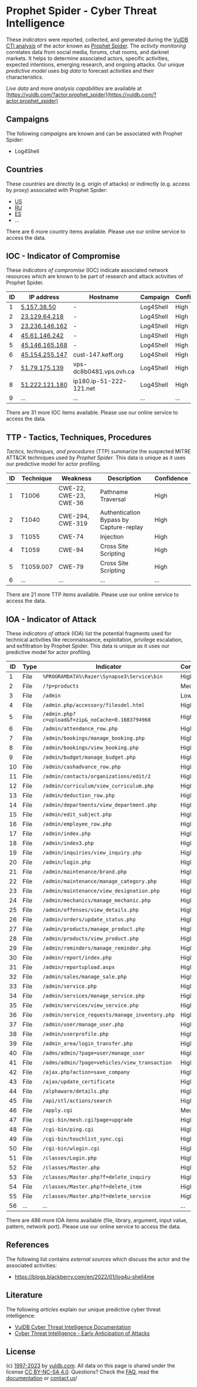 # Prophet Spider - Cyber Threat Intelligence

These _indicators_ were reported, collected, and generated during the [VulDB CTI analysis](https://vuldb.com/?kb.cti) of the actor known as [Prophet Spider](https://vuldb.com/?actor.prophet_spider). The _activity monitoring_ correlates data from social media, forums, chat rooms, and darknet markets. It helps to determine associated actors, specific activities, expected intentions, emerging research, and ongoing attacks. Our unique _predictive model_ uses _big data_ to forecast activities and their characteristics.

_Live data_ and more _analysis capabilities_ are available at [https://vuldb.com/?actor.prophet_spider](https://vuldb.com/?actor.prophet_spider)

## Campaigns

The following _campaigns_ are known and can be associated with Prophet Spider:

* Log4Shell

## Countries

These _countries_ are directly (e.g. origin of attacks) or indirectly (e.g. access by proxy) associated with Prophet Spider:

* [US](https://vuldb.com/?country.us)
* [RU](https://vuldb.com/?country.ru)
* [ES](https://vuldb.com/?country.es)
* ...

There are 6 more country items available. Please use our online service to access the data.

## IOC - Indicator of Compromise

These _indicators of compromise_ (IOC) indicate associated network resources which are known to be part of research and attack activities of Prophet Spider.

ID | IP address | Hostname | Campaign | Confidence
-- | ---------- | -------- | -------- | ----------
1 | [5.157.38.50](https://vuldb.com/?ip.5.157.38.50) | - | Log4Shell | High
2 | [23.129.64.218](https://vuldb.com/?ip.23.129.64.218) | - | Log4Shell | High
3 | [23.236.146.162](https://vuldb.com/?ip.23.236.146.162) | - | Log4Shell | High
4 | [45.61.146.242](https://vuldb.com/?ip.45.61.146.242) | - | Log4Shell | High
5 | [45.146.165.168](https://vuldb.com/?ip.45.146.165.168) | - | Log4Shell | High
6 | [45.154.255.147](https://vuldb.com/?ip.45.154.255.147) | cust-147.keff.org | Log4Shell | High
7 | [51.79.175.139](https://vuldb.com/?ip.51.79.175.139) | vps-dc8b0481.vps.ovh.ca | Log4Shell | High
8 | [51.222.121.180](https://vuldb.com/?ip.51.222.121.180) | ip180.ip-51-222-121.net | Log4Shell | High
9 | ... | ... | ... | ...

There are 31 more IOC items available. Please use our online service to access the data.

## TTP - Tactics, Techniques, Procedures

_Tactics, techniques, and procedures_ (TTP) summarize the suspected MITRE ATT&CK techniques used by _Prophet Spider_. This data is unique as it uses our predictive model for actor profiling.

ID | Technique | Weakness | Description | Confidence
-- | --------- | -------- | ----------- | ----------
1 | T1006 | CWE-22, CWE-23, CWE-36 | Pathname Traversal | High
2 | T1040 | CWE-294, CWE-319 | Authentication Bypass by Capture-replay | High
3 | T1055 | CWE-74 | Injection | High
4 | T1059 | CWE-94 | Cross Site Scripting | High
5 | T1059.007 | CWE-79 | Cross Site Scripting | High
6 | ... | ... | ... | ...

There are 21 more TTP items available. Please use our online service to access the data.

## IOA - Indicator of Attack

These _indicators of attack_ (IOA) list the potential fragments used for technical activities like reconnaissance, exploitation, privilege escalation, and exfiltration by Prophet Spider. This data is unique as it uses our predictive model for actor profiling.

ID | Type | Indicator | Confidence
-- | ---- | --------- | ----------
1 | File | `%PROGRAMDATA%\Razer\Synapse3\Service\bin` | High
2 | File | `/?p=products` | Medium
3 | File | `/admin` | Low
4 | File | `/admin.php/accessory/filesdel.html` | High
5 | File | `/admin.php?c=upload&f=zip&_noCache=0.1683794968` | High
6 | File | `/admin/attendance_row.php` | High
7 | File | `/admin/bookings/manage_booking.php` | High
8 | File | `/admin/bookings/view_booking.php` | High
9 | File | `/admin/budget/manage_budget.php` | High
10 | File | `/admin/cashadvance_row.php` | High
11 | File | `/admin/contacts/organizations/edit/2` | High
12 | File | `/admin/curriculum/view_curriculum.php` | High
13 | File | `/admin/deduction_row.php` | High
14 | File | `/admin/departments/view_department.php` | High
15 | File | `/admin/edit_subject.php` | High
16 | File | `/admin/employee_row.php` | High
17 | File | `/admin/index.php` | High
18 | File | `/admin/index3.php` | High
19 | File | `/admin/inquiries/view_inquiry.php` | High
20 | File | `/admin/login.php` | High
21 | File | `/admin/maintenance/brand.php` | High
22 | File | `/admin/maintenance/manage_category.php` | High
23 | File | `/admin/maintenance/view_designation.php` | High
24 | File | `/admin/mechanics/manage_mechanic.php` | High
25 | File | `/admin/offenses/view_details.php` | High
26 | File | `/admin/orders/update_status.php` | High
27 | File | `/admin/products/manage_product.php` | High
28 | File | `/admin/products/view_product.php` | High
29 | File | `/admin/reminders/manage_reminder.php` | High
30 | File | `/admin/report/index.php` | High
31 | File | `/admin/reportupload.aspx` | High
32 | File | `/admin/sales/manage_sale.php` | High
33 | File | `/admin/service.php` | High
34 | File | `/admin/services/manage_service.php` | High
35 | File | `/admin/services/view_service.php` | High
36 | File | `/admin/service_requests/manage_inventory.php` | High
37 | File | `/admin/user/manage_user.php` | High
38 | File | `/admin/userprofile.php` | High
39 | File | `/admin_area/login_transfer.php` | High
40 | File | `/adms/admin/?page=user/manage_user` | High
41 | File | `/adms/admin/?page=vehicles/view_transaction` | High
42 | File | `/ajax.php?action=save_company` | High
43 | File | `/ajax/update_certificate` | High
44 | File | `/alphaware/details.php` | High
45 | File | `/api/stl/actions/search` | High
46 | File | `/apply.cgi` | Medium
47 | File | `/cgi-bin/mesh.cgi?page=upgrade` | High
48 | File | `/cgi-bin/ping.cgi` | High
49 | File | `/cgi-bin/touchlist_sync.cgi` | High
50 | File | `/cgi-bin/wlogin.cgi` | High
51 | File | `/classes/Login.php` | High
52 | File | `/classes/Master.php` | High
53 | File | `/classes/Master.php?f=delete_inquiry` | High
54 | File | `/classes/Master.php?f=delete_item` | High
55 | File | `/classes/Master.php?f=delete_service` | High
56 | ... | ... | ...

There are 486 more IOA items available (file, library, argument, input value, pattern, network port). Please use our online service to access the data.

## References

The following list contains _external sources_ which discuss the actor and the associated activities:

* https://blogs.blackberry.com/en/2022/01/log4u-shell4me

## Literature

The following _articles_ explain our unique predictive cyber threat intelligence:

* [VulDB Cyber Threat Intelligence Documentation](https://vuldb.com/?kb.cti)
* [Cyber Threat Intelligence - Early Anticipation of Attacks](https://www.scip.ch/en/?labs.20201022)

## License

(c) [1997-2023](https://vuldb.com/?kb.changelog) by [vuldb.com](https://vuldb.com/?kb.about). All data on this page is shared under the license [CC BY-NC-SA 4.0](https://creativecommons.org/licenses/by-nc-sa/4.0/). Questions? Check the [FAQ](https://vuldb.com/?kb.faq), read the [documentation](https://vuldb.com/?kb) or [contact us](https://vuldb.com/?contact)!
